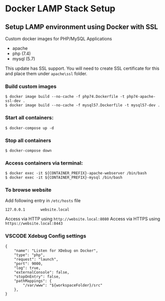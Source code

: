 # Docker LAMP Stack Setup

## Setup LAMP environment using Docker with SSL

Custom docker images for PHP/MySQL Applications

- apache
- php (7.4)
- mysql (5.7)

This update has SSL support. You will need to create SSL certificate for this and
place them under `apache\ssl` folder.

### Build custom images

```
$ docker image build --no-cache -f php74.Dockerfile -t php74-apache-ssl-dev .
$ docker image build --no-cache -f mysql57.Dockerfile -t mysql57-dev .
```

### Start all containers:

```
$ docker-compose up -d
```

### Stop all containers

```
$ docker-compose down
```

### Access containers via terminal:

```
$ docker exec -it ${CONTAINER_PREFIX}-apache-webserver /bin/bash
$ docker exec -it ${CONTAINER_PREFIX}-mysql /bin/bash
```

### To browse website

Add following entry in `/etc/hosts` file

```
127.0.0.1       website.local
```

Access via HTTP using `http://website.local:8080`
Access via HTTPS using `https://website.local:8443`

### VSCODE Xdebug Config settings

```
{
    "name": "Listen for XDebug on Docker",
    "type": "php",
    "request": "launch",
    "port": 9000,
    "log": true,
    "externalConsole": false,
    "stopOnEntry": false,
    "pathMappings": {
        "/var/www": "${workspaceFolder}/src"
    },
}
```
